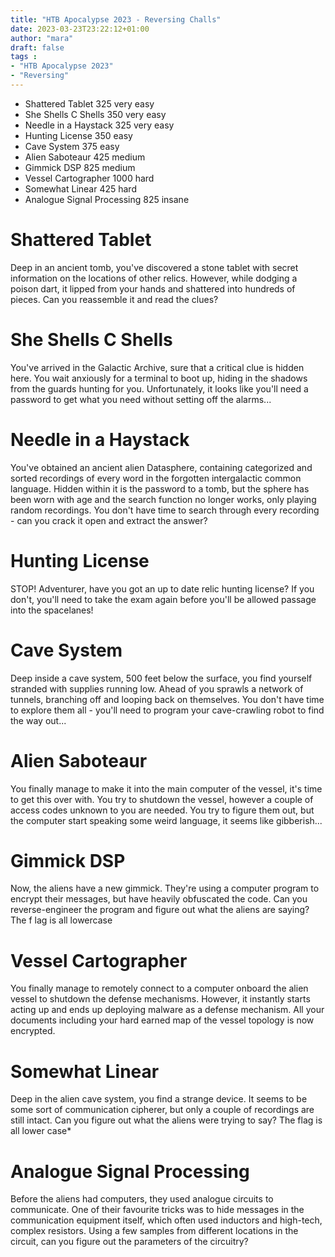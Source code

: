 ```yaml
---
title: "HTB Apocalypse 2023 - Reversing Challs"
date: 2023-03-23T23:22:12+01:00
author: "mara"
draft: false
tags : 
- "HTB Apocalypse 2023"
- "Reversing"
---
```


* Shattered Tablet 325 very easy
* She Shells C Shells 350 very easy
* Needle in a Haystack 325 very easy
* Hunting License 350 easy
* Cave System 375 easy
* Alien Saboteaur 425 medium
* Gimmick DSP 825 medium
* Vessel Cartographer 1000 hard
* Somewhat Linear 425 hard
* Analogue Signal Processing 825 insane
 
# Shattered Tablet
Deep in an ancient tomb, you've discovered a stone tablet with secret information on the locations of other relics. However, while dodging a poison dart, it lipped from your hands and shattered into hundreds of pieces. Can you reassemble it and read the clues?

# She Shells C Shells
You've arrived in the Galactic Archive, sure that a critical clue is hidden here. You wait anxiously for a terminal to boot up, hiding in the shadows from the guards hunting for you. Unfortunately, it looks like you'll need a password to get what you need without setting off the alarms...

# Needle in a Haystack
You've obtained an ancient alien Datasphere, containing categorized and sorted recordings of every word in the forgotten intergalactic common language. Hidden within it is the password to a tomb, but the sphere has been worn with age and the search function no longer works, only playing random recordings. You don't have time to search through every recording - can you crack it open and extract the answer?

# Hunting License
STOP! Adventurer, have you got an up to date relic hunting license? If you don't, you'll need to take the exam again before you'll be allowed passage into the spacelanes!

# Cave System
Deep inside a cave system, 500 feet below the surface, you find yourself stranded with supplies running low. Ahead of you sprawls a network of tunnels, branching off and looping back on themselves. You don't have time to explore them all - you'll need to program your cave-crawling robot to find the way out...

# Alien Saboteaur
You finally manage to make it into the main computer of the vessel, it's time to get this over with. You try to shutdown the vessel, however a couple of access codes unknown to you are needed. You try to figure them out, but the computer start speaking some weird language, it seems like gibberish...

# Gimmick DSP
Now, the aliens have a new gimmick. They're using a computer program to encrypt their messages, but have heavily obfuscated the code. Can you reverse-engineer the program and figure out what the aliens are saying? The f lag is all lowercase

# Vessel Cartographer
You finally manage to remotely connect to a computer onboard the alien vessel to shutdown the defense mechanisms. However, it instantly starts acting up and ends up deploying malware as a defense mechanism. All your documents including your hard earned map of the vessel topology is now encrypted.

# Somewhat Linear
Deep in the alien cave system, you find a strange device. It seems to be some sort of communication cipherer, but only a couple of recordings are still intact. Can you figure out what the aliens were trying to say? The flag is all lower case*

# Analogue Signal Processing
Before the aliens had computers, they used analogue circuits to communicate. One of their favourite tricks was to hide messages in the communication equipment itself, which often used inductors and high-tech, complex resistors. Using a few samples from different locations in the circuit, can you figure out the parameters of the circuitry?